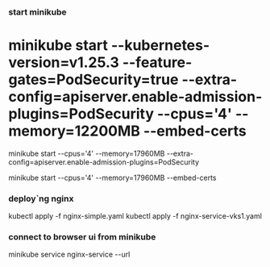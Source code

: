 
### start minikube
# minikube start --kubernetes-version=v1.25.3 --feature-gates=PodSecurity=true --extra-config=apiserver.enable-admission-plugins=PodSecurity --cpus='4'   --memory=12200MB --embed-certs
minikube start --cpus='4'   --memory=17960MB --extra-config=apiserver.enable-admission-plugins=PodSecurity 

minikube start --cpus='4'   --memory=17960MB --embed-certs


### deploy`ng nginx
kubectl apply -f nginx-simple.yaml
kubectl apply -f nginx-service-vks1.yaml

### connect to browser ui from minikube
minikube service nginx-service --url
